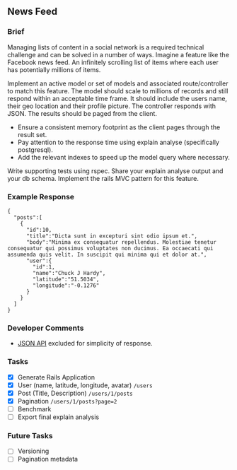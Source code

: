 ## News Feed

### Brief

Managing lists of content in a social network is a required technical challenge and can be solved in a number of ways. Imagine a feature like the Facebook news feed. An infinitely scrolling list of items where each user has potentially millions of items.

Implement an active model or set of models and associated route/controller to match this feature. The model should scale to millions of records and still respond within an acceptable time frame. It should include the users name, their geo location and their profile picture.
The controller responds with JSON. The results should be paged from the client.

- Ensure a consistent memory footprint as the client pages through the result set.
- Pay attention to the response time using explain analyse (specifically postgresql).
- Add the relevant indexes to speed up the model query where necessary.

Write supporting tests using rspec.
Share your explain analyse output and your db schema.
Implement the rails MVC pattern for this feature.

### Example Response

    {
      "posts":[
        {
          "id":10,
          "title":"Dicta sunt in excepturi sint odio ipsum et.",
          "body":"Minima ex consequatur repellendus. Molestiae tenetur consequatur qui possimus voluptates non ducimus. Ea occaecati qui assumenda quis velit. In suscipit qui minima qui et dolor at.",
          "user":{
            "id":1,
            "name":"Chuck J Hardy",
            "latitude":"51.5034",
            "longitude":"-0.1276"
          }
        }
      ]
    }

### Developer Comments

- [JSON API](http://jsonapi.org/) excluded for simplicity of response.

### Tasks

- [x] Generate Rails Application
- [x] User (name, latitude, longitude, avatar) `/users`
- [x] Post (Title, Description) `/users/1/posts`
- [x] Pagination `/users/1/posts?page=2`
- [ ] Benchmark
- [ ] Export final explain analysis

### Future Tasks

- [ ] Versioning
- [ ] Pagination metadata
